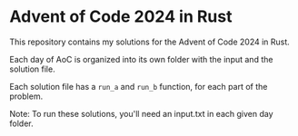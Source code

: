 # Advent of Code 2024 in Rust

This repository contains my solutions for the Advent of Code 2024 in Rust. 

Each day of AoC is organized into its own folder with the input and the solution file. 

Each solution file has a `run_a` and `run_b` function, for each part of the problem.

Note: To run these solutions, you'll need an input.txt in each given day folder.